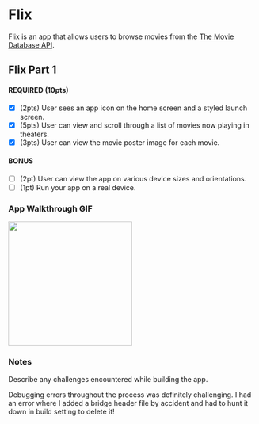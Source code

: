 # Flix

Flix is an app that allows users to browse movies from the [The Movie Database API](http://docs.themoviedb.apiary.io/#).

## Flix Part 1

#### REQUIRED (10pts)
- [x] (2pts) User sees an app icon on the home screen and a styled launch screen.
- [x] (5pts) User can view and scroll through a list of movies now playing in theaters.
- [x] (3pts) User can view the movie poster image for each movie.

#### BONUS
- [ ] (2pt) User can view the app on various device sizes and orientations.
- [ ] (1pt) Run your app on a real device.

### App Walkthrough GIF
<img src="https://giphy.com/gifs/mXhFjqIYOrztYkb0b7" width=250><br>


### Notes
Describe any challenges encountered while building the app.

Debugging errors throughout the process was definitely challenging. I had an error where I added a bridge header file by accident and had to hunt it down in build setting to delete it! 
